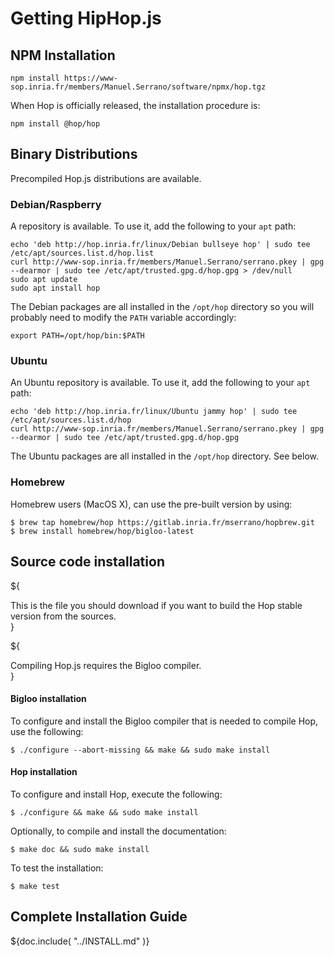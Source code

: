 <!-- ${ var doc = require( "@hop/hopdoc" );
        var xml = require( doc.BUILDDIR + "/doc/xml.js" );
        var cfg = require( doc.BUILDDIR + "/doc/doc.json" ) } -->

Getting HipHop.js
=================

NPM Installation
----------------

```shell
npm install https://www-sop.inria.fr/members/Manuel.Serrano/software/npmx/hop.tgz
```

When Hop is officially released, the installation procedure is:

```shell
npm install @hop/hop
```

Binary Distributions
--------------------

Precompiled Hop.js distributions are available.

### Debian/Raspberry ###

A repository is available. To use it, add the following
to your `apt` path:

```shell
echo 'deb http://hop.inria.fr/linux/Debian bullseye hop' | sudo tee /etc/apt/sources.list.d/hop.list
curl http://www-sop.inria.fr/members/Manuel.Serrano/serrano.pkey | gpg --dearmor | sudo tee /etc/apt/trusted.gpg.d/hop.gpg > /dev/null
sudo apt update
sudo apt install hop
```

The Debian packages are all installed in the `/opt/hop` directory so you will
probably need to modify the `PATH` variable accordingly:

```shell
export PATH=/opt/hop/bin:$PATH
```

### Ubuntu ###

An Ubuntu repository is available. To use it, add the following
to your `apt` path:

```shell
echo 'deb http://hop.inria.fr/linux/Ubuntu jammy hop' | sudo tee /etc/apt/sources.list.d/hop
curl http://www-sop.inria.fr/members/Manuel.Serrano/serrano.pkey | gpg --dearmor | sudo tee /etc/apt/trusted.gpg.d/hop.gpg
```

The Ubuntu packages are all installed in the `/opt/hop` directory. See below.

### Homebrew ###

Homebrew users (MacOS X), can use the pre-built version by using:

```shell
$ brew tap homebrew/hop https://gitlab.inria.fr/mserrano/hopbrew.git
$ brew install homebrew/hop/bigloo-latest
```

## Source code installation ##

${<div class="row">
  <div class="col-xs-8">
This is the file you should download if you want to build the Hop stable
version from the sources.
  </div>
  <div class="col-xs-4">
    <xml.downloadButton
       class="warning"
       title="Stable"
       icon="glyphicon-download"
       href=${cfg.urlbase + "/hop-" + cfg.version + ".tar.gz"}/>
  </div>
</div>}

${<div class="row">
  <div class="col-xs-8">
Compiling Hop.js requires the Bigloo compiler.
  </div>
  <div class="col-xs-4">
    <xml.downloadButton
       class="danger"
       title="Stable"
       icon="glyphicon-download"
       href=${cfg.bglurlbase + "/bigloo-" + cfg.bglversion + ".tar.gz"}/>
  </div>
</div>}

#### Bigloo installation ####

To configure and install the Bigloo compiler that is needed to compile
Hop, use the following:

```shell
$ ./configure --abort-missing && make && sudo make install
```

#### Hop installation ####

To configure and install Hop, execute the following:

```shell
$ ./configure && make && sudo make install
```

Optionally, to compile and install the documentation:

```shell
$ make doc && sudo make install
```

To test the installation:

```shell
$ make test
```


## Complete Installation Guide ##


${doc.include( "../INSTALL.md" )}

